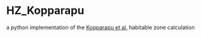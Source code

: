 # HZ_Kopparapu
a python implementation of the [Kopparapu et al.](https://ui.adsabs.harvard.edu/abs/2013ApJ...765..131K/abstract) habitable zone calculation 
